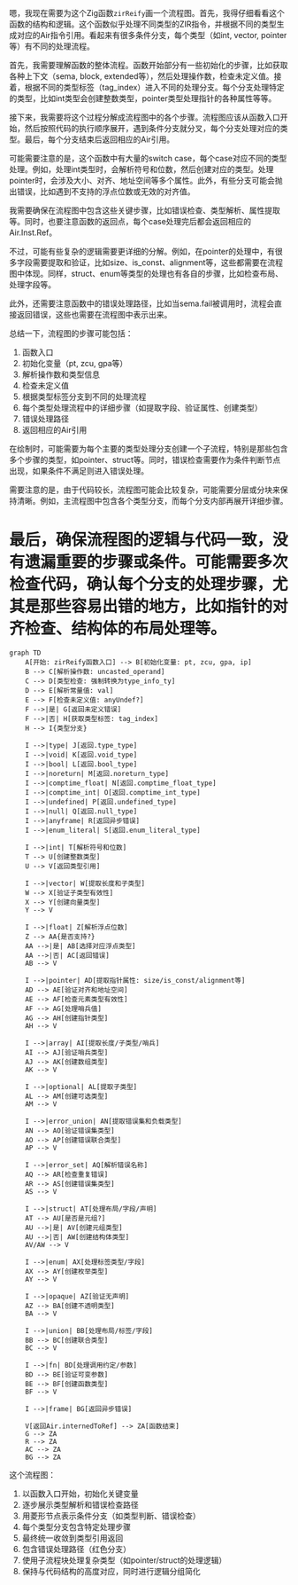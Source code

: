 嗯，我现在需要为这个Zig函数`zirReify`画一个流程图。首先，我得仔细看看这个函数的结构和逻辑。这个函数似乎处理不同类型的ZIR指令，并根据不同的类型生成对应的Air指令引用。看起来有很多条件分支，每个类型（如int, vector, pointer等）有不同的处理流程。

首先，我需要理解函数的整体流程。函数开始部分有一些初始化的步骤，比如获取各种上下文（sema, block, extended等），然后处理操作数，检查未定义值。接着，根据不同的类型标签（tag_index）进入不同的处理分支。每个分支处理特定的类型，比如int类型会创建整数类型，pointer类型处理指针的各种属性等等。

接下来，我需要将这个过程分解成流程图中的各个步骤。流程图应该从函数入口开始，然后按照代码的执行顺序展开，遇到条件分支就分叉，每个分支处理对应的类型。最后，每个分支结束后返回相应的Air引用。

可能需要注意的是，这个函数中有大量的switch case，每个case对应不同的类型处理。例如，处理int类型时，会解析符号和位数，然后创建对应的类型。处理pointer时，会涉及大小、对齐、地址空间等多个属性。此外，有些分支可能会抛出错误，比如遇到不支持的浮点位数或无效的对齐值。

我需要确保在流程图中包含这些关键步骤，比如错误检查、类型解析、属性提取等。同时，也要注意函数的返回点，每个case处理完后都会返回相应的Air.Inst.Ref。

不过，可能有些复杂的逻辑需要更详细的分解。例如，在pointer的处理中，有很多字段需要提取和验证，比如size、is_const、alignment等，这些都需要在流程图中体现。同样，struct、enum等类型的处理也有各自的步骤，比如检查布局、处理字段等。

此外，还需要注意函数中的错误处理路径，比如当sema.fail被调用时，流程会直接返回错误，这些也需要在流程图中表示出来。

总结一下，流程图的步骤可能包括：

1. 函数入口
2. 初始化变量（pt, zcu, gpa等）
3. 解析操作数和类型信息
4. 检查未定义值
5. 根据类型标签分支到不同的处理流程
6. 每个类型处理流程中的详细步骤（如提取字段、验证属性、创建类型）
7. 错误处理路径
8. 返回相应的Air引用

在绘制时，可能需要为每个主要的类型处理分支创建一个子流程，特别是那些包含多个步骤的类型，如pointer、struct等。同时，错误检查需要作为条件判断节点出现，如果条件不满足则进入错误处理。

需要注意的是，由于代码较长，流程图可能会比较复杂，可能需要分层或分块来保持清晰。例如，主流程图中包含各个类型分支，而每个分支内部再展开详细步骤。

最后，确保流程图的逻辑与代码一致，没有遗漏重要的步骤或条件。可能需要多次检查代码，确认每个分支的处理步骤，尤其是那些容易出错的地方，比如指针的对齐检查、结构体的布局处理等。
================================================
```mermaid
graph TD
    A[开始: zirReify函数入口] --> B[初始化变量: pt, zcu, gpa, ip]
    B --> C[解析操作数: uncasted_operand]
    C --> D[类型检查: 强制转换为type_info_ty]
    D --> E[解析常量值: val]
    E --> F[检查未定义值: anyUndef?]
    F -->|是| G[返回未定义错误]
    F -->|否| H[获取类型标签: tag_index]
    H --> I{类型分支}
    
    I -->|type| J[返回.type_type]
    I -->|void| K[返回.void_type]
    I -->|bool| L[返回.bool_type]
    I -->|noreturn| M[返回.noreturn_type]
    I -->|comptime_float| N[返回.comptime_float_type]
    I -->|comptime_int| O[返回.comptime_int_type]
    I -->|undefined| P[返回.undefined_type]
    I -->|null| Q[返回.null_type]
    I -->|anyframe| R[返回异步错误]
    I -->|enum_literal| S[返回.enum_literal_type]
    
    I -->|int| T[解析符号和位数]
    T --> U[创建整数类型]
    U --> V[返回类型引用]
    
    I -->|vector| W[提取长度和子类型]
    W --> X[验证子类型有效性]
    X --> Y[创建向量类型]
    Y --> V
    
    I -->|float| Z[解析浮点位数]
    Z --> AA{是否支持?}
    AA -->|是| AB[选择对应浮点类型]
    AA -->|否| AC[返回错误]
    AB --> V
    
    I -->|pointer| AD[提取指针属性: size/is_const/alignment等]
    AD --> AE[验证对齐和地址空间]
    AE --> AF[检查元素类型有效性]
    AF --> AG[处理哨兵值]
    AG --> AH[创建指针类型]
    AH --> V
    
    I -->|array| AI[提取长度/子类型/哨兵]
    AI --> AJ[验证哨兵类型]
    AJ --> AK[创建数组类型]
    AK --> V
    
    I -->|optional| AL[提取子类型]
    AL --> AM[创建可选类型]
    AM --> V
    
    I -->|error_union| AN[提取错误集和负载类型]
    AN --> AO[验证错误集类型]
    AO --> AP[创建错误联合类型]
    AP --> V
    
    I -->|error_set| AQ[解析错误名称]
    AQ --> AR[检查重复错误]
    AR --> AS[创建错误集类型]
    AS --> V
    
    I -->|struct| AT[处理布局/字段/声明]
    AT --> AU[是否是元组?]
    AU -->|是| AV[创建元组类型]
    AU -->|否| AW[创建结构体类型]
    AV/AW --> V
    
    I -->|enum| AX[处理标签类型/字段]
    AX --> AY[创建枚举类型]
    AY --> V
    
    I -->|opaque| AZ[验证无声明]
    AZ --> BA[创建不透明类型]
    BA --> V
    
    I -->|union| BB[处理布局/标签/字段]
    BB --> BC[创建联合类型]
    BC --> V
    
    I -->|fn| BD[处理调用约定/参数]
    BD --> BE[验证可变参数]
    BE --> BF[创建函数类型]
    BF --> V
    
    I -->|frame| BG[返回异步错误]
    
    V[返回Air.internedToRef] --> ZA[函数结束]
    G --> ZA
    R --> ZA
    AC --> ZA
    BG --> ZA
``` 

这个流程图：
1. 以函数入口开始，初始化关键变量
2. 逐步展示类型解析和错误检查路径
3. 用菱形节点表示条件分支（如类型判断、错误检查）
4. 每个类型分支包含特定处理步骤
5. 最终统一收敛到类型引用返回
6. 包含错误处理路径（红色分支）
7. 使用子流程块处理复杂类型（如pointer/struct的处理逻辑）
8. 保持与代码结构的高度对应，同时进行逻辑分组简化